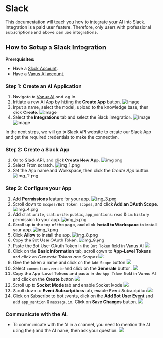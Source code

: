 # Slack
This documentation will teach you how to integrate your AI into Slack.
Integration is a paid user feature. Therefore, only users with professional subscriptions and above can use integrations.

## How to Setup a Slack Integration

**Prerequisites:**

- Have a [Slack Account](https://slack.com).
- Have a [Vanus AI account](https://ai.vanus.ai).

### Step 1: Create an AI Application
1. Navigate to [Vanus AI](https://ai.vanus.ai) and log in.
2. Initiate a new AI App by hitting the **Create App** button.
   ![Image](images/1.png)
3. Input a name, select the model, upload to the knowledge base, then click **Create**.
   ![Image](images/2.png)
4. Select the **Integrations** tab and select the Slack integration.
   ![Image](images/slack-integration.png)
   ![Image](images/slack-integration-2.png)

In the next steps, we will go to Slack API website to create our Slack App and get the required credentials to make the connection.

### Step 2: Create a Slack App
1. Go to [Slack API](https://api.slack.com/apps), and click **Create New App**.
![img.png](images/create%20app.png)
2. Select From scratch.
![img_1.png](images/from%20scratch.png)
3. Set the App name and Workspace, then click the *Create App* button.
![img_2.png](images/slack-app-create.png)

### Step 3: Configure your App
1. Add **Permissions** feature for your app.
![img_3.png](images/permissions.png)
2. Scroll down to `Scopes/Bot Token Scopes`, and click **Add an OAuth Scope**.
![img_4.png](images/add%20auth%20scope.png)
3. Add `chat:write`, `chat:write:public`, `app_mentions:read` & `im:history` permission to your app.
![img_5.png](images/chat-write-public.png)
4. Scroll up to the top of the page, and click **Install to Workspace** to install your app.
![img_7.png](images/install%20to%20workspace.png)
5. Click **Allow** to install the app.
![img_8.png](images/install-workspace.png)
6. Copy the Bot User OAuth Token.
 ![img_9.png](images/copy%20token.png)
7. Paste the Bot User OAuth Token in the `Bot Token` field in Vanus AI
 ![](images/bot-token-1.png)
8. Click on the **Basic Information** tab, scroll down to **App-Level Tokens** and click on *Generate Tokens and Scopes*
![](images/app-token.png)
9. Give the token a name and click on the `Add Scope` button
![](images/app-token-1.png)
10. Select `connections:write` and click on the **Generate** button.
![](images/connection.png)
11. Copy the App-Level Tokens and paste in the `App Token` field in Vanus AI and click on the **Create** button
![](images/app-token-4.png)
12. Scroll up to **Socket Mode** tab and enable Socket Mode
![](images/socket.png)
13. Scroll down to **Event Subscriptions** tab, enable Event Subscription
![](images/event-sub.png)
14. Click on Subscribe to bot events, click on the **Add Bot User Event** and add `app_mention` & `message.im`. Click on **Save Changes** button.
![](images/event-sub2.png)


### Communicate with the AI.

- To communicate with the AI in a channel, you need to mention the AI using the `@` and the AI name, then ask your question.
![](images/communicate.png)


